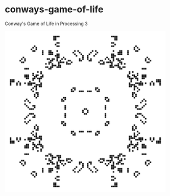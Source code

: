 # conways-game-of-life
Conway's Game of Life in Processing 3

![Image Unavailable](https://github.com/ayushsgupta/conways-game-of-life/blob/master/Screen%20Shot%202017-12-17%20at%2012.03.54%20AM.png)
